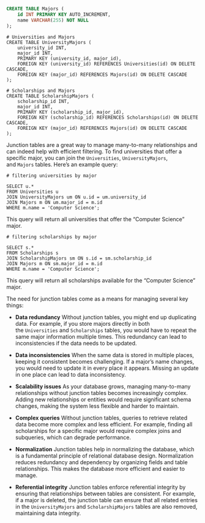 
```sql
CREATE TABLE Majors (
    id INT PRIMARY KEY AUTO_INCREMENT,
    name VARCHAR(255) NOT NULL
);
```

```mysql
# Universities and Majors
CREATE TABLE UniversityMajors (
    university_id INT,
    major_id INT,
    PRIMARY KEY (university_id, major_id),
    FOREIGN KEY (university_id) REFERENCES Universities(id) ON DELETE CASCADE,
    FOREIGN KEY (major_id) REFERENCES Majors(id) ON DELETE CASCADE
);

# Scholarships and Majors
CREATE TABLE ScholarshipMajors (
    scholarship_id INT,
    major_id INT,
    PRIMARY KEY (scholarship_id, major_id),
    FOREIGN KEY (scholarship_id) REFERENCES Scholarships(id) ON DELETE CASCADE,
    FOREIGN KEY (major_id) REFERENCES Majors(id) ON DELETE CASCADE
);

```




Junction tables are a great way to manage many-to-many relationships and can indeed help with efficient filtering. To find universities that offer a specific major, you can join the `Universities`, `UniversityMajors`, and `Majors` tables. Here’s an example query:





```mysql
# filtering universities by major

SELECT u.*
FROM Universities u
JOIN UniversityMajors um ON u.id = um.university_id
JOIN Majors m ON um.major_id = m.id
WHERE m.name = 'Computer Science';
```




This query will return all universities that offer the “Computer Science” major.





```mysql
# filtering scholarships by major 

SELECT s.*
FROM Scholarships s
JOIN ScholarshipMajors sm ON s.id = sm.scholarship_id
JOIN Majors m ON sm.major_id = m.id
WHERE m.name = 'Computer Science';
```




This query will return all scholarships available for the “Computer Science” major.






The need for junction tables come as a means for managing several key things:
	
- **Data redundancy** 
	Without junction tables, you might end up duplicating data. For example, if you store majors directly in both the `Universities` and `Scholarships` tables, you would have to repeat the same major information multiple times. This redundancy can lead to inconsistencies if the data needs to be updated.
	
- **Data inconsistencies**
	When the same data is stored in multiple places, keeping it consistent becomes challenging. If a major’s name changes, you would need to update it in every place it appears. Missing an update in one place can lead to data inconsistency.

- **Scalability issues**
	As your database grows, managing many-to-many relationships without junction tables becomes increasingly complex. Adding new relationships or entities would require significant schema changes, making the system less flexible and harder to maintain.

- **Complex queries**
	Without junction tables, queries to retrieve related data become more complex and less efficient. For example, finding all scholarships for a specific major would require complex joins and subqueries, which can degrade performance.

- **Normalization**
	Junction tables help in normalizing the database, which is a fundamental principle of relational database design. Normalization reduces redundancy and dependency by organizing fields and table relationships. This makes the database more efficient and easier to manage.

- **Referential integrity**
	Junction tables enforce referential integrity by ensuring that relationships between tables are consistent. For example, if a major is deleted, the junction table can ensure that all related entries in the `UniversityMajors` and `ScholarshipMajors` tables are also removed, maintaining data integrity.